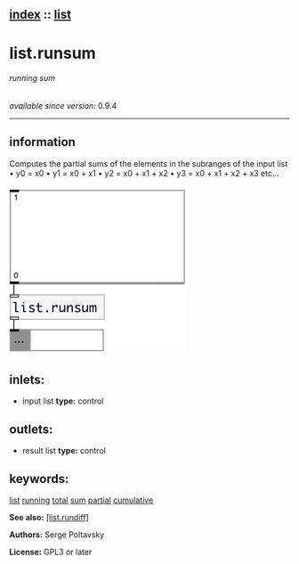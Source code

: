 [index](index.html) :: [list](category_list.html)
---

# list.runsum

###### running sum

*available since version:* 0.9.4

---


## information
Computes the partial sums of the elements in the subranges of the input list
• y0 = x0
• y1 = x0 + x1
• y2 = x0 + x1 + x2
• y3 = x0 + x1 + x2 + x3
etc...



[![example](../examples/img/list.runsum.jpg)](../examples/pd/list.runsum.pd)









## inlets:

* input list 
__type:__ control<br>



## outlets:

* result list
__type:__ control<br>



## keywords:

[list](keywords/list.html)
[running](keywords/running.html)
[total](keywords/total.html)
[sum](keywords/sum.html)
[partial](keywords/partial.html)
[cumulative](keywords/cumulative.html)



**See also:**
[\[list.rundiff\]](list.rundiff.html)




**Authors:** Serge Poltavsky




**License:** GPL3 or later





